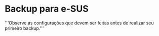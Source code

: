 <h1 style="align:center">Backup para e-SUS</h1>

'''Observe as configurações que devem ser feitas antes de realizar seu primeiro backup.'''
